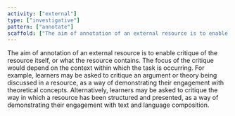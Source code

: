 ```yaml
---
activity: ["external"]
type: ["investigative"]
pattern: ["annotate"]
scaffold: ["The aim of annotation of an external resource is to enable critique of the resource itself, or what the resource contains. The focus of the critique would depend on the context within which the task is occurring. For example, learners may be asked to critique an argument or theory being discussed in a resource, as a way of demonstrating their engagement with theoretical concepts. Alternatively, learners may be asked to critique the way in which a resource has been structured and presented, as a way of demonstrating their engagement with text and language composition."]
---
```


The aim of annotation of an external resource is to enable critique of the resource itself, or what the resource contains. The focus of the critique would depend on the context within which the task is occurring. For example, learners may be asked to critique an argument or theory being discussed in a resource, as a way of demonstrating their engagement with theoretical concepts. Alternatively, learners may be asked to critique the way in which a resource has been structured and presented, as a way of demonstrating their engagement with text and language composition.
